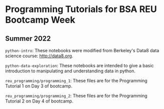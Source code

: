 # Programming Tutorials for BSA REU Bootcamp Week
## Summer 2022

`python-intro`: These notebooks were modified from Berkeley's Data8 data science course: http://data8.org.

`python-data-exploration`: These notebooks are intended to give a basic introduction to manipulating and understanding data in python.

`reu_programming/programming_1`: These files are for the Programming Tutorial 1 on Day 3 of bootcamp.

`reu_programming/programming_2`: These files are for the Programming Tutorial 2 on Day 4 of bootcamp.
